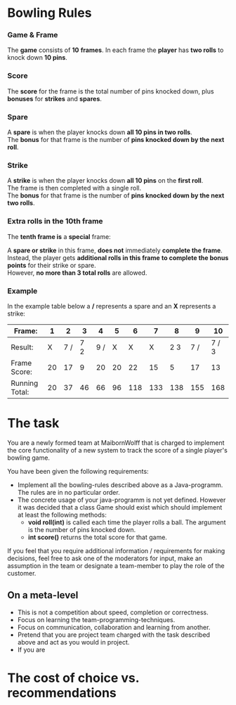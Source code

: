 # Bowling Rules

### Game & Frame
The **game** consists of **10** **frames**.
In each frame the **player** has **two rolls** to knock down **10 pins**.

### Score
The **score** for the frame is the total number of pins knocked down,
plus **bonuses** for **strikes** and **spares**.

### Spare
A **spare** is when the player knocks down **all 10 pins in two rolls**.<br />
The **bonus** for that frame is the number of **pins knocked down by the next roll**.

### Strike
A **strike** is when the player knocks down **all 10 pins** on the **first roll**.<br />
The frame is then completed with a single roll.<br />
The **bonus** for that frame is the number of **pins knocked down by the next two rolls**.

### Extra rolls in the 10th frame
The **tenth frame is** a **special** frame:<br />

A **spare or strike** in this frame, **does not** immediately **complete the frame**.<br />
Instead, the player gets **additional rolls in this frame**
**to complete the bonus points** for their strike or spare.<br />
However, **no more than 3 total rolls** are allowed.


### Example
In the example table below a **/** represents a spare and an **X** represents a strike:

| Frame:         | 1   | 2   | 3   | 4   | 5   | 6   | 7   | 8   | 9   | 10        |
|----------------|-----|-----|-----|-----|-----|-----|-----|-----|-----|-----------|
| Result:        | X   | 7 / | 7 2 | 9 / | X   | X   | X   | 2 3 | 7 / | 7   /   3 |
| Frame Score:   | 20  | 17  | 9   | 20  | 20  | 22  | 15  | 5   | 17  | 13        |
| Running Total: | 20  | 37  | 46  | 66  | 96  | 118 | 133 | 138 | 155 | 168       |



# The task
You are a newly formed team at MaibornWolff that is charged to implement the core functionality of a new system to track
the score of a single player's bowling game.

You have been given the following requirements:
- Implement all the bowling-rules described above as a Java-programm. The rules are in no particular order.
- The concrete usage of your java-programm is not yet defined. However it was decided that a class Game should exist which 
should implement at least the following methods:
  - **void roll(int)** is called each time the player rolls a ball. The argument is the number of pins knocked down.
  - **int score()** returns the total score for that game.

If you feel that you require additional information / requirements for making decisions,
feel free to ask one of the moderators for input,
make an assumption in the team or designate a team-member to play the role of the customer.



## On a meta-level
- This is not a competition about speed, completion or correctness.
- Focus on learning the team-programming-techniques. 
- Focus on communication, collaboration and learning from another. 
- Pretend that you are project team charged with the task described above and act as you would in project.
- If you are 
# The cost of choice vs. recommendations 
